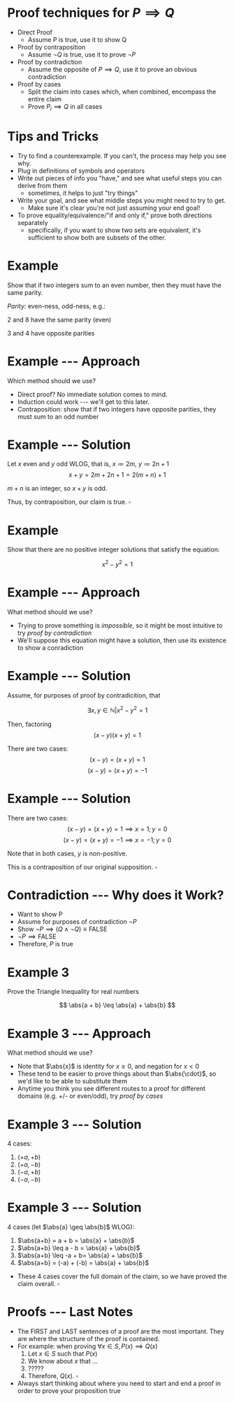 # Proof techniques for $P \implies Q$
* Direct Proof
  - Assume P is true, use it to show Q
* Proof by contraposition
  - Assume $\lnot Q$ is true, use it to prove $\lnot P$
* Proof by contradiction
  - Assume the opposite of $P \implies Q$, use it to prove an obvious contradiction
* Proof by cases
  - Split the claim into cases which, when combined, encompass the entire claim
  - Prove $P_i \implies Q$ in all cases

# Tips and Tricks
* Try to find a counterexample. If you can't, the process may help you see why.
* Plug in definitions of symbols and operators
* Write out pieces of info you "have," and see what useful steps you can derive from them
  * sometimes, it helps to just "try things"
* Write your goal, and see what middle steps you might need to try to get.
  * Make sure it's clear you're not just assuming your end goal!
* To prove equality/equivalence/"if and only if," prove both directions separately
  * specifically, if you want to show two sets are equivalent, it's sufficient to show both are subsets of the other.

# Example
Show that if two integers sum to an even number, then they must have the same parity.

*Parity:* even-ness, odd-ness, e.g.:

2 and 8 have the same parity (even)

3 and 4 have opposite parities

# Example --- Approach
Which method should we use?

* Direct proof? No immediate solution comes to mind.
* Induction could work --- we'll get to this later.
* Contraposition: show that if two integers have opposite parities, they must sum to an odd number

# Example --- Solution
Let $x$ even and $y$ odd WLOG, that is, $x \coloneqq 2m$, $y \coloneqq 2n+1$
$$
x + y = 2m + 2n + 1 = 2(m+n) + 1
$$

$m+n$ is an integer, so $x+y$ is odd.

Thus, by contraposition, our claim is true. $\square$

# Example

Show that there are no positive integer solutions that satisfy the equation:

$$
x^2 - y^2 = 1
$$

# Example --- Approach

What method should we use?

* Trying to prove something is *impossible*, so it might be most intuitive to try *proof by contradiction*
* We'll suppose this equation might have a solution, then use its existence to show a conradiction


# Example --- Solution

Assume, for purposes of proof by contradicition, that

$$
\exists x,y \in \mathbb{N} | x^2 - y^2 = 1
$$

Then, factoring
$$
(x-y)(x+y) = 1
$$

There are two cases:
$$(x-y) = (x+y) = 1$$
$$(x-y) = (x+y) = -1$$


# Example --- Solution
There are two cases:
$$(x-y) = (x+y) = 1 \implies x = 1; y = 0$$
$$(x-y) = (x+y) = -1\implies x = -1;y = 0$$

Note that in both cases, $y$ is non-positive.

This is a contraposition of our original supposition. $\square$

# Contradiction --- Why does it Work?

* Want to show P
* Assume for purposes of contradiction $\lnot P$
* Show $\lnot P \implies (Q \land \lnot Q) \equiv \operatorname{FALSE}$
* $\lnot P \implies \operatorname{FALSE}$
* Therefore, $P$ is true


# Example 3

Prove the Triangle Inequality for real numbers

$$
\abs{a + b} \leq \abs{a} + \abs{b}
$$


# Example 3 --- Approach

What method should we use?

* Note that $\abs{x}$ is identity for $x \geq 0$, and negation for $x < 0$
* These tend to be easier to prove things about than $\abs{\cdot}$, so we'd like to be able to substitute them
* Anytime you think you see different routes to a proof for different domains (e.g. +/- or even/odd), try *proof by cases*

# Example 3 --- Solution

4 cases:

1. $(+a, +b)$
2. $(+a, -b)$
3. $(-a, +b)$
4. $(-a, -b)$

# Example 3 --- Solution

4 cases (let $\abs{a} \geq \abs{b}$ WLOG):

1. $\abs{a+b} =    a + b = \abs{a} + \abs{b}$
2. $\abs{a+b} \leq a - b = \abs{a} + \abs{b}$
3. $\abs{a+b} \leq -a + b= \abs{a} + \abs{b}$
4. $\abs{a+b} = (-a) + (-b) = \abs{a} + \abs{b}$

* These 4 cases cover the full domain of the claim, so we have proved the claim overall. $\square$


# Proofs --- Last Notes

* The FIRST and LAST sentences of a proof are the most important. They are where the structure of the proof is contained.
* For example: when proving $\forall x \in S, P(x) \implies Q(x)$
  1. Let $x \in S \text{ such that } P(x)$
  2. We know about $x$ that ...
  3. ?????
  4. Therefore, $Q(x)$.  $\square$
* Always start thinking about where you need to start and end a proof in order to prove your proposition true


